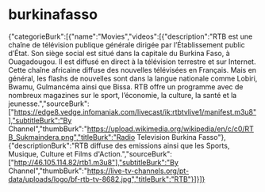 # burkinafasso
{"categorieBurk":[{"name":"Movies","videos":[{"description":"RTB est une chaîne de télévision publique générale dirigée par l’Établissement public d’État. Son siège social est situé dans la capitale du Burkina Faso, à Ouagadougou. Il est diffusé en direct à la télévision terrestre et sur Internet. Cette chaîne africaine diffuse des nouvelles télévisées en Français. Mais en général, les flashs de nouvelles sont dans la langue nationale comme Lobiri, Bwamu, Gulmancéma ainsi que Bissa. RTB offre un programme avec de nombreux magazines sur le sport, l’économie, la culture, la santé et la jeunesse.","sourceBurk":["https://edge8.vedge.infomaniak.com/livecast/ik:rtbtvlive1/manifest.m3u8"],"subtitleBurk":"By Channel","thumbBurk":"https://upload.wikimedia.org/wikipedia/en/c/c0/RTB_Sukmaindera.png","titleBurk":"Radio Television Burkina Fasso"},{"descriptionBurk":"RTB diffuse des emissions ainsi que les Sports, Musique, Culture et Films d'Action.","sourceBurk":["http://46.105.114.82/rtb1.m3u8"],"subtitleBurk":"By Channel","thumbBurk":"https://live-tv-channels.org/pt-data/uploads/logo/bf-rtb-tv-8682.jpg","titleBurk":"RTB"}]}]}
